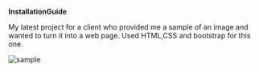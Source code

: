 **InstallationGuide**


My latest project for a client who provided me a sample of an image and wanted to turn it into a web page.
Used HTML,CSS and bootstrap for this one.


![sample](https://user-images.githubusercontent.com/56269124/189534152-53b9790c-226b-4d49-84f8-8673d405fd2a.png)
